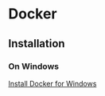 # Docker

## Installation

### On Windows

[Install Docker for Windows](https://docs.docker.com/docker-for-windows/install/#start-docker-for-windows)
